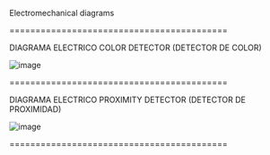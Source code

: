 Electromechanical diagrams

==========================================

DIAGRAMA ELECTRICO
COLOR DETECTOR (DETECTOR DE COLOR)

![image](https://github.com/auric123/95octano/assets/171710232/2b4d55c0-95db-4f6b-8a1a-8af38ba81439)

==========================================

DIAGRAMA ELECTRICO
PROXIMITY DETECTOR (DETECTOR DE PROXIMIDAD)

![image](https://github.com/auric123/95octano/assets/171710232/3f075ac4-b508-40d7-b228-80ca53bfe561)

==========================================

